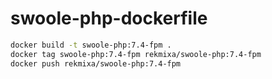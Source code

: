 # swoole-php-dockerfile

```bash
docker build -t swoole-php:7.4-fpm .
docker tag swoole-php:7.4-fpm rekmixa/swoole-php:7.4-fpm
docker push rekmixa/swoole-php:7.4-fpm
```
